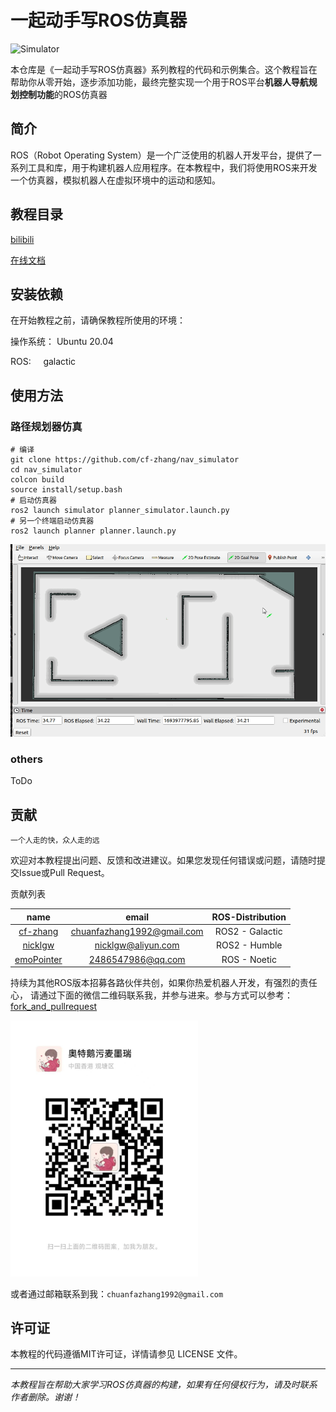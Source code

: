 # 一起动手写ROS仿真器
![Simulator](source/images/simulator.png)

本仓库是《一起动手写ROS仿真器》系列教程的代码和示例集合。这个教程旨在帮助你从零开始，逐步添加功能，最终完整实现一个用于ROS平台**机器人导航规划控制功能**的ROS仿真器

## 简介
ROS（Robot Operating System）是一个广泛使用的机器人开发平台，提供了一系列工具和库，用于构建机器人应用程序。在本教程中，我们将使用ROS来开发一个仿真器，模拟机器人在虚拟环境中的运动和感知。

## 教程目录

[bilibili](https://space.bilibili.com/554016964/channel/collectiondetail?sid=1560370)

[在线文档](https://nav-simulator.readthedocs.io/en/latest/)

## 安装依赖
在开始教程之前，请确保教程所使用的环境：

操作系统：  Ubuntu 20.04

ROS:&nbsp;&nbsp;&nbsp;&nbsp; galactic


## 使用方法

### 路径规划器仿真
```
# 编译
git clone https://github.com/cf-zhang/nav_simulator
cd nav_simulator
colcon build
source install/setup.bash
# 启动仿真器
ros2 launch simulator planner_simulator.launch.py
# 另一个终端启动仿真器
ros2 launch planner planner.launch.py
```
![planner](./source/images/planner_bridge.gif)

### others
ToDo


## 贡献
`一个人走的快，众人走的远`

欢迎对本教程提出问题、反馈和改进建议。如果您发现任何错误或问题，请随时提交Issue或Pull Request。

贡献列表

| name      | email | ROS-Distribution |
|:-----------:|:----:|:------------:|
| [cf-zhang](https://github.com/cf-zhang)    | chuanfazhang1992@gmail.com   | ROS2 - Galactic  |
| [nicklgw](https://github.com/nicklgw)      | nicklgw@aliyun.com   | ROS2 - Humble    |
| [emoPointer](https://github.com/emoPointer)| 2486547986@qq.com   | ROS - Noetic    |


持续为其他ROS版本招募各路伙伴共创，如果你热爱机器人开发，有强烈的责任心，
请通过下面的微信二维码联系我，并参与进来。参与方式可以参考： [fork_and_pullrequest](./source/docs/fork_and_pr.md)

<img src="./source/images/vx.jpg" alt="微信" width="300">

或者通过邮箱联系到我：` chuanfazhang1992@gmail.com `

## 许可证
本教程的代码遵循MIT许可证，详情请参见 LICENSE 文件。

---

*本教程旨在帮助大家学习ROS仿真器的构建，如果有任何侵权行为，请及时联系作者删除。谢谢！*


